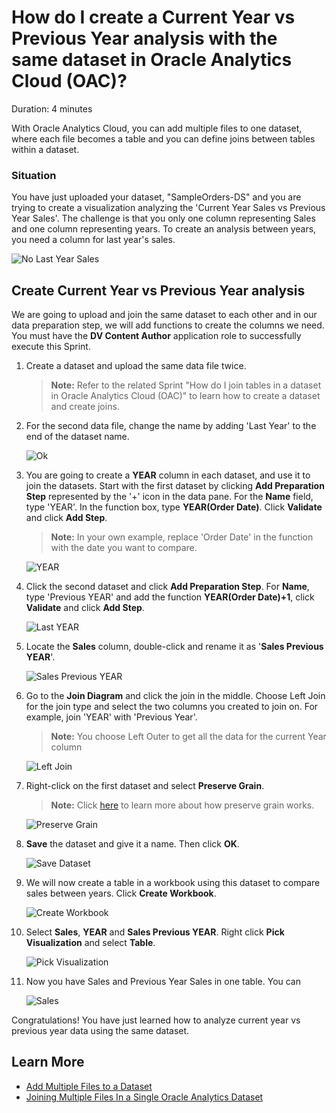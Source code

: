 # How do I create a Current Year vs Previous Year analysis with the same dataset in Oracle Analytics Cloud (OAC)?

Duration: 4 minutes

With Oracle Analytics Cloud, you can add multiple files to one dataset, where each file becomes a table and you can define joins between tables within a dataset. 

### Situation 
You have just uploaded your dataset, "SampleOrders-DS" and you are trying to create a visualization analyzing the 'Current Year Sales vs Previous Year Sales'. The challenge is that you only one column representing Sales and one column representing years. To create an analysis between years, you need a column for last year's sales.

   ![No Last Year Sales](images/no-last-year-sales.png)

## Create Current Year vs Previous Year analysis
We are going to upload and join the same dataset to each other and in our data preparation step, we will add functions to create the columns we need. You must have the **DV Content Author** application role to successfully execute this Sprint.

1. Create a dataset and upload the same data file twice. 
   >**Note:** Refer to the related Sprint "How do I join tables in a dataset in Oracle Analytics Cloud (OAC)" to learn how to create a dataset and create joins. 

2. For the second data file, change the name by adding 'Last Year' to the end of the dataset name. 

   ![Ok](images/dataset-same-file-ok.png)  

3. You are going to create a **YEAR** column in each dataset, and use it to join the datasets. Start with the first dataset by clicking **Add Preparation Step** represented by the '+' icon in the data pane. For the **Name** field, type 'YEAR'. In the function box, type **YEAR(Order Date)**. Click **Validate** and click **Add Step**.
      >**Note:** In your own example, replace 'Order Date' in the function with the date you want to compare.

      ![YEAR](images/column-year.png)

4. Click the second dataset and click **Add Preparation Step**. For **Name**, type 'Previous YEAR' and add the function **YEAR(Order Date)+1**, click **Validate** and click **Add Step**.

   ![Last YEAR](images/column-last-year.png)

5. Locate the **Sales** column, double-click and rename it as '**Sales Previous YEAR**'.

   ![Sales Previous YEAR](images/column-sales-previous-year.png)  

6. Go to the **Join Diagram** and click the join in the middle. Choose Left Join for the join type and select the two columns you created to join on. For example, join 'YEAR' with 'Previous Year'.
    
    > **Note:** You choose Left Outer to get all the data for the current Year column 

   ![Left Join](images/left-join.png)  
   

7. Right-click on the first dataset and select **Preserve Grain**.

      >**Note:** Click [here](https://docs.oracle.com/en/cloud/paas/analytics-cloud/acubi/what-is-preserve-grain.html) to learn more about how preserve grain works.

      ![Preserve Grain](images/preserve-grain.png) 

8. **Save** the dataset and give it a name. Then click **OK**.

    ![Save Dataset](images/dataset-save.png)  

9. We will now create a table in a workbook using this dataset to compare sales between years. Click **Create Workbook**.

    ![Create Workbook](images/create-workbook.png)  

10. Select **Sales**, **YEAR** and **Sales Previous YEAR**. Right click **Pick Visualization** and select **Table**.

    ![Pick Visualization](images/pick-visualization.png)  

11. Now you have Sales and Previous Year Sales in one table. You can 

    ![Sales](images/last-year-sales.png)  

Congratulations! You have just learned how to analyze current year vs previous year data using the same dataset. 


## Learn More
* [Add Multiple Files to a Dataset](https://docs.oracle.com/en/cloud/paas/analytics-cloud/acubi/create-dataset-files.html#GUID-3314A9C3-9780-40C6-A71E-AA0B29689165)
* [Joining Multiple Files In a Single Oracle Analytics Dataset](https://www.youtube.com/watch?v=mJmuDIdqCqU)
